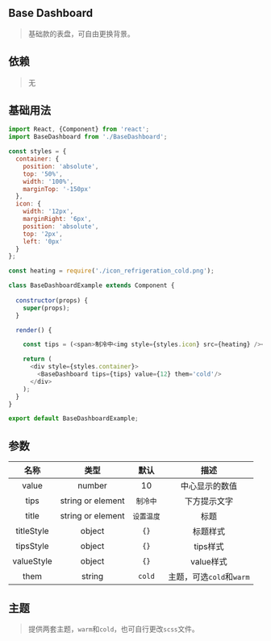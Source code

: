 ## Base Dashboard
> 基础款的表盘，可自由更换背景。

## 依赖
> 无

## 基础用法
```js
import React, {Component} from 'react';
import BaseDashboard from './BaseDashboard';

const styles = {
  container: {
    position: 'absolute',
    top: '50%',
    width: '100%',
    marginTop: '-150px'
  },
  icon: {
    width: '12px',
    marginRight: '6px',
    position: 'absolute',
    top: '2px',
    left: '0px'
  }
};

const heating = require('./icon_refrigeration_cold.png');

class BaseDashboardExample extends Component {
  
  constructor(props) {
    super(props);
  }

  render() {

    const tips = (<span>制冷中<img style={styles.icon} src={heating} /></span>);

    return (
      <div style={styles.container}>
        <BaseDashboard tips={tips} value={12} them='cold'/>
      </div>
    );
  }
}

export default BaseDashboardExample;

```

## 参数
| 名称 | 类型 | 默认 | 描述 |
|:-------------:|:---------------:|:-------------:|:-------------:|
|value|number|10|中心显示的数值|
|tips|string or element|`制冷中`|下方提示文字|
|title|string or element|`设置温度`|标题|
|titleStyle|object|`{}`|标题样式|
|tipsStyle|object|`{}`|tips样式|
|valueStyle|object|`{}`|value样式|
|them|string|`cold`|主题，可选`cold`和`warm`|

## 主题
> 提供两套主题，`warm`和`cold`，也可自行更改`scss`文件。